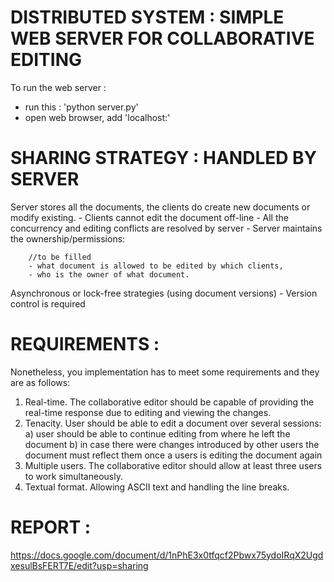 # DISTRIBUTED SYSTEM : SIMPLE WEB SERVER FOR COLLABORATIVE EDITING

To run the web server : 
- run this : 'python server.py'
- open web browser, add 'localhost:'


# SHARING STRATEGY : HANDLED BY SERVER

Server stores all the documents, the clients do create new documents or modify
existing.
	- Clients cannot edit the document off-line
	- All the concurrency and editing conflicts are resolved by server
	- Server maintains the ownership/permissions:

		//to be filled
		- what document is allowed to be edited by which clients,
		- who is the owner of what document.


Asynchronous or lock-free strategies (using document versions)
	- Version control is required

# REQUIREMENTS : 

Nonetheless, you implementation has to meet some requirements and they are as follows:
1. Real-time. The collaborative editor should be capable of providing the real-time response due to editing and viewing the changes.
2. Tenacity. User should be able to edit a document over several sessions:
	a) user should be able to continue editing from where he left the document
	b) in case there were changes introduced by other users the document must reflect them once a users is editing the document again
3. Multiple users. The collaborative editor should allow at least three users to work simultaneously.
4. Textual format. Allowing ASCII text and handling the line breaks.

# REPORT : 

https://docs.google.com/document/d/1nPhE3x0tfqcf2Pbwx75ydoIRqX2UgdxesulBsFERT7E/edit?usp=sharing
